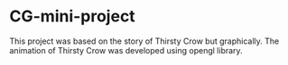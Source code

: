 # CG-mini-project
This project was based on the story of Thirsty Crow but graphically. The animation of Thirsty Crow was developed using opengl library.
